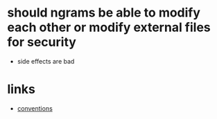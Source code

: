 # should ngrams be able to modify each other or modify external files for security

- side effects are bad

# links
- [conventions](/database/20240712155448-c6051910fe8a0deddcc6)
